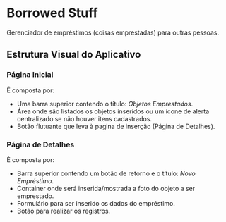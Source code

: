 <!-- # borrowed_stuff

A new Flutter project.

## Getting Started

This project is a starting point for a Flutter application.

A few resources to get you started if this is your first Flutter project:

- [Lab: Write your first Flutter app](https://flutter.dev/docs/get-started/codelab)
- [Cookbook: Useful Flutter samples](https://flutter.dev/docs/cookbook)

For help getting started with Flutter, view our
[online documentation](https://flutter.dev/docs), which offers tutorials,
samples, guidance on mobile development, and a full API reference. -->

<h1>Borrowed Stuff</h1>
    <p>Gerenciador de empréstimos (coisas emprestadas) para outras pessoas.</p>
    <h2>Estrutura Visual do Aplicativo</h2>
    <h3>Página Inicial</h3>
    É composta por:
    <ul>
        <li>
            Uma barra superior contendo o título: <em>Objetos Emprestados</em>.
        </li>
        <li>
            Área onde são listados os objetos inseridos ou um ícone de alerta centralizado se não houver itens
            cadastrados.
        </li>
        <li>
            Botão flutuante que leva à pagina de inserção (Página de Detalhes).
        </li>
    </ul>
    <h3>Página de Detalhes</h3>
    É composta por:
    <ul>
        <li>
            Barra superior contendo um botão de retorno e o título: <em>Novo Empréstimo</em>.
        </li>
        <li>
            Container onde será inserida/mostrada a foto do objeto a ser emprestado.
        </li>
        <li>
            Formulário para ser inserido os dados do empréstimo.
        </li>
        <li>
            Botão para realizar os registros.
        </li>
    </ul>